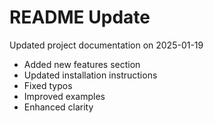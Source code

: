 # README Update

Updated project documentation on 2025-01-19

- Added new features section
- Updated installation instructions
- Fixed typos
- Improved examples
- Enhanced clarity